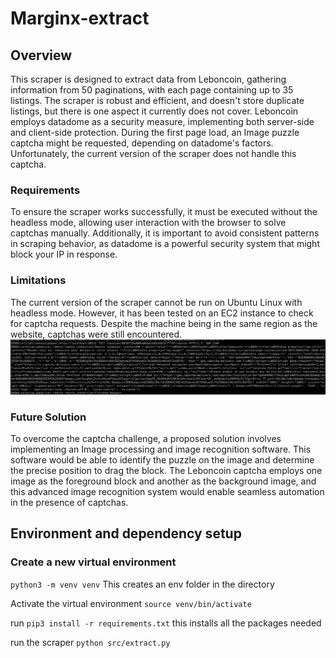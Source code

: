 # Marginx-extract

## Overview

This scraper is designed to extract data from Leboncoin, gathering information from 50 paginations, with each page containing up to 35 listings. The scraper is robust and efficient, and doesn't store duplicate listings, but there is one aspect it currently does not cover.
Leboncoin employs datadome as a security measure, implementing both server-side and client-side protection. During the first page load, an Image puzzle captcha might be requested, depending on datadome's factors. Unfortunately, the current version of the scraper does not handle this captcha.


### Requirements
To ensure the scraper works successfully, it must be executed without the headless mode, allowing user interaction with the browser to solve captchas manually. Additionally, it is important to avoid consistent patterns in scraping behavior, as datadome is a powerful security system that might block your IP in response.

### Limitations
The current version of the scraper cannot be run on Ubuntu Linux with headless mode. However, it has been tested on an EC2 instance to check for captcha requests. Despite the machine being in the same region as the website, captchas were still encountered.
<img src="ec2.png">

### Future Solution
To overcome the captcha challenge, a proposed solution involves implementing an Image processing and image recognition software. This software would be able to identify the puzzle on the image and determine the precise position to drag the block. The Leboncoin captcha employs one image as the foreground block and another as the background image, and this advanced image recognition system would enable seamless automation in the presence of captchas.

## Environment and dependency setup

### Create a new virtual environment
`python3 -m venv venv`  This creates an env folder in the directory 

Activate the virtual environment `source venv/bin/activate`

run ```pip3 install -r requirements.txt``` this installs all the packages needed

run the scraper `python src/extract.py`